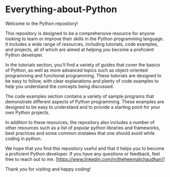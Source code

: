 # Everything-about-Python

Welcome to the Python repository!

This repository is designed to be a comprehensive resource for anyone looking to learn or improve their skills in the Python programming language. It includes a wide range of resources, including tutorials, code examples, and projects, all of which are aimed at helping you become a proficient Python developer.

In the tutorials section, you'll find a variety of guides that cover the basics of Python, as well as more advanced topics such as object-oriented programming and functional programming. These tutorials are designed to be easy to follow, with clear explanations and plenty of code examples to help you understand the concepts being discussed.

The code examples section contains a variety of sample programs that demonstrate different aspects of Python programming. These examples are designed to be easy to understand and to provide a starting point for your own Python projects.

In addition to these resources, the repository also includes a number of other resources such as a list of popular python libraries and frameworks, best practices and some common mistakes that one should avoid while coding in python.

We hope that you find this repository useful and that it helps you to become a proficient Python developer. If you have any questions or feedback, feel free to reach out to me. [https://www.linkedin.com/in/theheemalichaudhari/]

Thank you for visiting and happy coding!




